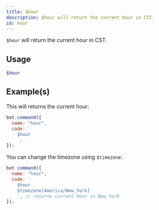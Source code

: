 ```yaml
---
title: $hour
description: $hour will return the current hour in CST.
id: hour
---
```


`$hour` will return the current hour in CST.

## Usage

```php
$hour
```

## Example(s)

This will returns the current hour:

```javascript
bot.command({
  name: "hour",
  code: `
    $hour
    `,
});
```

You can change the timezone using `$timezone`:

```javascript
bot.command({
  name: "hour",
  code: `
    $hour 
    $timezone[America/New_York]
    `, // returns current hour in New York
});
```

